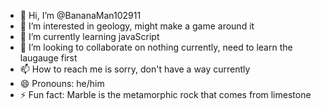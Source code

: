 - 👋 Hi, I’m @BananaMan102911
- 👀 I’m interested in geology, might make a game around it
- 🌱 I’m currently learning javaScript
- 💞️ I’m looking to collaborate on nothing currently, need to learn the laugauge first
- 📫 How to reach me is sorry, don't have a way currently
- 😄 Pronouns: he/him
- ⚡ Fun fact: Marble is the metamorphic rock that comes from limestone

<!---
BananaMan102911/BananaMan102911 is a ✨ special ✨ repository because its `README.md` (this file) appears on your GitHub profile.
You can click the Preview link to take a look at your changes.
--->
